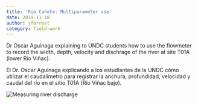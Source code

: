```yaml
---
title: 'Rio Cañete: Multiparameter use'
date: 2019-11-18
author: jforrest
category: field-work
---
```


Dr Oscar Aguinaga explaining to UNDC students how to use the flowmeter to record the width, depth, velocity and dischrage of the river at site T01A (lower Rio Viñac).

El Dr. Oscar Aguinaga explicando a los estudiantes de la UNDC cómo utilizar el caudalímetro para registrar la anchura, profundidad, velocidad y caudal del río en el sitio T01A (Río Viñac bajo).

![Measuring river discharge](/assets/posts/nov2019_multiparameter.JPG)




